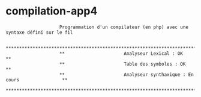 # compilation-app4
						Programmation d'un compilateur (en php) avec une syntaxe défini sur le fil

						**************************************************************************
						** 						Analyseur Lexical :	OK							**
						**  					Table des symboles : OK							**									
						**  					Analyseur synthaxique : En cours 				**
						**************************************************************************